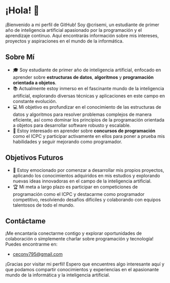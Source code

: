 # ¡Hola! 👋

¡Bienvenido a mi perfil de GitHub! Soy @crisemi, un estudiante de primer año de inteligencia artificial apasionado por la programación y el aprendizaje continuo. Aquí encontrarás información sobre mis intereses, proyectos y aspiraciones en el mundo de la informática.

## Sobre Mí

- 🎓 Soy estudiante de primer año de inteligencia artificial, enfocado en aprender sobre **estructuras de datos**, **algoritmos** y **programación orientada a objetos**.
- 📚 Actualmente estoy inmerso en el fascinante mundo de la inteligencia artificial, explorando diversas técnicas y aplicaciones en este campo en constante evolución.
- 💻 Mi objetivo es profundizar en el conocimiento de las estructuras de datos y algoritmos para resolver problemas complejos de manera eficiente, así como dominar los principios de la programación orientada a objetos para desarrollar software robusto y escalable.
- 🌱 Estoy interesado en aprender sobre **concursos de programación** como el ICPC y participar activamente en ellos para poner a prueba mis habilidades y seguir mejorando como programador.

<!---
## Proyectos Destacados

Aquí puedes encontrar una muestra de mis proyectos y contribuciones más destacados:

1. [Nombre del Proyecto 1](enlace): Breve descripción del proyecto y tecnologías utilizadas.
2. [Nombre del Proyecto 2](enlace): Breve descripción del proyecto y tecnologías utilizadas.
3. [Nombre del Proyecto 3](enlace): Breve descripción del proyecto y tecnologías utilizadas.
--->
## Objetivos Futuros

- 🚀 Estoy emocionado por comenzar a desarrollar mis propios proyectos, aplicando los conocimientos adquiridos en mis estudios y explorando nuevas ideas innovadoras en el campo de la inteligencia artificial.
- 🏆 Mi meta a largo plazo es participar en competiciones de programación como el ICPC y destacarme como programador competitivo, resolviendo desafíos difíciles y colaborando con equipos talentosos de todo el mundo.

## Contáctame

¡Me encantaría conectarme contigo y explorar oportunidades de colaboración o simplemente charlar sobre programación y tecnología! Puedes encontrarme en:

<!---
- [LinkedIn](enlace)
--->
- [ceconv795@gmail.com](ceconv795@gmail.com)

¡Gracias por visitar mi perfil! Espero que encuentres algo interesante aquí y que podamos compartir conocimientos y experiencias en el apasionante mundo de la informática y la inteligencia artificial.



<!---
crisemi/crisemi is a ✨ special ✨ repository because its `README.md` (this file) appears on your GitHub profile.
You can click the Preview link to take a look at your changes.
--->
